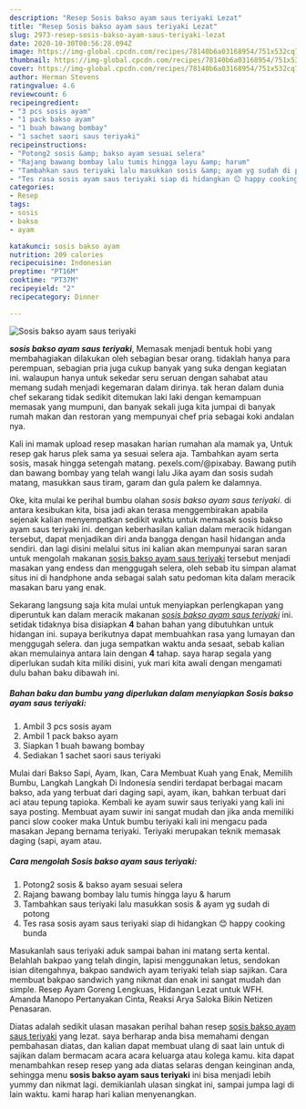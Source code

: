 ```yaml
---
description: "Resep Sosis bakso ayam saus teriyaki Lezat"
title: "Resep Sosis bakso ayam saus teriyaki Lezat"
slug: 2973-resep-sosis-bakso-ayam-saus-teriyaki-lezat
date: 2020-10-30T00:56:28.094Z
image: https://img-global.cpcdn.com/recipes/78140b6a03168954/751x532cq70/sosis-bakso-ayam-saus-teriyaki-foto-resep-utama.jpg
thumbnail: https://img-global.cpcdn.com/recipes/78140b6a03168954/751x532cq70/sosis-bakso-ayam-saus-teriyaki-foto-resep-utama.jpg
cover: https://img-global.cpcdn.com/recipes/78140b6a03168954/751x532cq70/sosis-bakso-ayam-saus-teriyaki-foto-resep-utama.jpg
author: Herman Stevens
ratingvalue: 4.6
reviewcount: 6
recipeingredient:
- "3 pcs sosis ayam"
- "1 pack bakso ayam"
- "1 buah bawang bombay"
- "1 sachet saori saus teriyaki"
recipeinstructions:
- "Potong2 sosis &amp; bakso ayam sesuai selera"
- "Rajang bawang bombay lalu tumis hingga layu &amp; harum"
- "Tambahkan saus teriyaki lalu masukkan sosis &amp; ayam yg sudah di potong"
- "Tes rasa sosis ayam saus teriyaki siap di hidangkan 😊 happy cooking bunda"
categories:
- Resep
tags:
- sosis
- bakso
- ayam

katakunci: sosis bakso ayam 
nutrition: 209 calories
recipecuisine: Indonesian
preptime: "PT16M"
cooktime: "PT37M"
recipeyield: "2"
recipecategory: Dinner

---
```



![Sosis bakso ayam saus teriyaki](https://img-global.cpcdn.com/recipes/78140b6a03168954/751x532cq70/sosis-bakso-ayam-saus-teriyaki-foto-resep-utama.jpg)

<b><i>sosis bakso ayam saus teriyaki</i></b>, Memasak menjadi bentuk hobi yang membahagiakan dilakukan oleh sebagian besar orang. tidaklah hanya para perempuan, sebagian pria juga cukup banyak yang suka dengan kegiatan ini. walaupun hanya untuk sekedar seru seruan dengan sahabat atau memang sudah menjadi kegemaran dalam dirinya. tak heran dalam dunia chef sekarang tidak sedikit ditemukan laki laki dengan kemampuan memasak yang mumpuni, dan banyak sekali juga kita jumpai di banyak rumah makan dan restoran yang mempunyai chef pria sebagai koki andalan nya.

Kali ini mamak upload resep masakan harian rumahan ala mamak ya, Untuk resep gak harus plek sama ya sesuai selera aja. Tambahkan ayam serta sosis, masak hingga setengah matang. pexels.com/@pixabay. Bawang putih dan bawang bombay yang telah wangi lalu Jika ayam dan sosis sudah matang, masukkan saus tiram, garam dan gula palem ke dalamnya.

Oke, kita mulai ke perihal bumbu olahan <i>sosis bakso ayam saus teriyaki</i>. di antara kesibukan kita, bisa jadi akan terasa menggembirakan apabila sejenak kalian menyempatkan sedikit waktu untuk memasak sosis bakso ayam saus teriyaki ini. dengan keberhasilan kalian dalam meracik hidangan tersebut, dapat menjadikan diri anda bangga dengan hasil hidangan anda sendiri. dan lagi disini melalui situs ini kalian akan mempunyai saran saran untuk mengolah makanan <u>sosis bakso ayam saus teriyaki</u> tersebut menjadi masakan yang endess dan menggugah selera, oleh sebab itu simpan alamat situs ini di handphone anda sebagai salah satu pedoman kita dalam meracik masakan baru yang enak.


Sekarang langsung saja kita mulai untuk menyiapkan perlengkapan yang diperuntuk kan dalam meracik makanan <u><i>sosis bakso ayam saus teriyaki</i></u> ini. setidak tidaknya bisa disiapkan <b>4</b> bahan bahan yang dibutuhkan untuk hidangan ini. supaya berikutnya dapat membuahkan rasa yang lumayan dan menggugah selera. dan juga sempatkan waktu anda sesaat, sebab kalian akan memulainya antara lain dengan <b>4</b> tahap. saya harap segala yang diperlukan sudah kita miliki disini, yuk mari kita awali dengan mengamati dulu bahan baku dibawah ini.

<!--inarticleads1-->

##### Bahan baku dan bumbu yang diperlukan dalam menyiapkan Sosis bakso ayam saus teriyaki:

1. Ambil 3 pcs sosis ayam
1. Ambil 1 pack bakso ayam
1. Siapkan 1 buah bawang bombay
1. Sediakan 1 sachet saori saus teriyaki


Mulai dari Bakso Sapi, Ayam, Ikan, Cara Membuat Kuah yang Enak, Memilih Bumbu, Langkah Langkah Di Indonesia sendiri terdapat berbagai macam bakso, ada yang terbuat dari daging sapi, ayam, ikan, bahkan terbuat dari aci atau tepung tapioka. Kembali ke ayam suwir saus teriyaki yang kali ini saya posting. Membuat ayam suwir ini sangat mudah dan jika anda memiliki panci slow cooker maka Untuk bumbu teriyaki kali ini mengacu pada masakan Jepang bernama teriyaki. Teriyaki merupakan teknik memasak daging (sapi, ayam atau. 

<!--inarticleads2-->

##### Cara mengolah Sosis bakso ayam saus teriyaki:

1. Potong2 sosis &amp; bakso ayam sesuai selera
1. Rajang bawang bombay lalu tumis hingga layu &amp; harum
1. Tambahkan saus teriyaki lalu masukkan sosis &amp; ayam yg sudah di potong
1. Tes rasa sosis ayam saus teriyaki siap di hidangkan 😊 happy cooking bunda


Masukanlah saus teriyaki aduk sampai bahan ini matang serta kental. Belahlah bakpao yang telah dingin, lapisi menggunakan letus, sendokan isian ditengahnya, bakpao sandwich ayam teriyaki telah siap sajikan. Cara membuat bakpao sandwich yang nikmat dan enak ini sangat mudah dan simple. Resep Ayam Goreng Lengkuas, Hidangan Lezat untuk WFH. Amanda Manopo Pertanyakan Cinta, Reaksi Arya Saloka Bikin Netizen Penasaran. 

Diatas adalah sedikit ulasan masakan perihal bahan resep <u>sosis bakso ayam saus teriyaki</u> yang lezat. saya berharap anda bisa memahami dengan pembahasan diatas, dan kalian dapat membuat ulang di saat lain untuk di sajikan dalam bermacam acara acara keluarga atau kolega kamu. kita dapat menambahkan resep resep yang ada diatas selaras dengan keinginan anda, sehingga menu <b>sosis bakso ayam saus teriyaki</b> ini bisa menjadi lebih yummy dan nikmat lagi. demikianlah ulasan singkat ini, sampai jumpa lagi di lain waktu. kami harap hari kalian menyenangkan.
